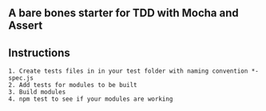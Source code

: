 A bare bones starter for TDD with Mocha and Assert
---



Instructions
---
```
1. Create tests files in in your test folder with naming convention *-spec.js
2. Add tests for modules to be built
3. Build modules
4. npm test to see if your modules are working 
```
